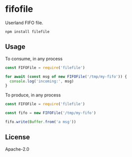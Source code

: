 # fifofile

Userland FIFO file.

```
npm install filefile
```

## Usage

To consume, in any process

```js
const FIFOFile = require('filefile')

for await (const msg of new FIFOFile('/tmp/my-fifo')) {
  console.log('incoming:', msg)
}
```

To produce, in any process

```js
const FIFOFile = require('filefile')

const fifo = new FIFOFile('/tmp/my-fifo')

fifo.write(Buffer.from('a msg'))
```

## License

Apache-2.0
